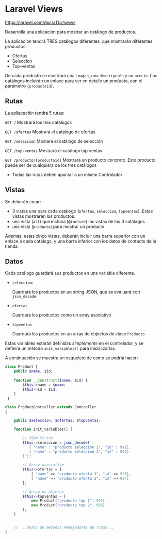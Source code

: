 # Laravel Views

https://laravel.com/docs/11.x/views

Desarrolla una aplicación para mostrar un catálogo de productos.

La aplicación tendrá TRES catálogos diferentes, que mostrarán diferentes productos:

* Ofertas
* Seleccion
* Top-ventas

De cada producto se mostrará una `imagen`, una `descripción` y un `precio`. Los catálogos incluirán un enlace para ver en detalle un producto, con el parámetro `{productoid}`.


## Rutas

La apliacación tendra 5 rutas:

`GET /` 
Mostrará los tres catálogos

`GET /ofertas`
Mostrará el catálogo de ofertas

`GET /seleccion`
Mostará el catálogo de selección

`GET /top-ventas`
Mostrará el catálogo top ventas

`GET /producto/{productoid}`
Mostrará un producto concreto. Este producto puede ser de cualquiera de los tres catálogos


* Todas las rutas deben apuntar a un mismo Controlador

## Vistas

Se deberán crear:

* 3 vistas una para cada catálogo (`ofertas`, `seleccion`, `topventas`). Estas vistas mostrarán los productos.
* una vista (`all`) que incluirá (`@include`) las vistas de los 3 catálagos
* una vista (`producto`) para mostrar un producto 

Además, estas cinco vistas, deberán incluir una barra superior con un enlace a cada catálogo, y una barra inferior con los datos de contacto de la tienda.

## Datos

Cada catálogo guardará sus productos en una variable diferente.

* `seleccion`:

  Guardará los productos en un string JSON, que se evaluará con `json_decode`

* `ofertas`

  Guardará los productos como un array asociativo

* `topventas`

  Guardará los productos en un array de objectos de clase `Producto`

Estas variables estarán definidas _simplemente_ en el controlador, y se definirá un método `init_variables()` para inicializarlas.

A continuación se muestra un esqueleto de como se podría hacer:

```php
class Product {
    public $name, $id;
 
    function __construct($name, $id) {
        $this->name = $name;
        $this->id = $id;
    }
 }

class ProductController extends Controller
{

    public $seleccion, $ofertas, $topventas;

    function init_variables() {

        // JSON String 
        $this->seleccion = json_decode('[
           { "name" : "producto seleccion 1", "id" : 991},
           { "name" : "producto seleccion 2", "id" : 992}
        ]');

        // Array asociativo
        $this->ofertas = [
            [ "name" => "producto oferta 1", "id" => 993],
            [ "name" => "producto oferta 2", "id" => 994]
        ];

        // Array de objetos
        $this->topventas = [
            new Product("producto top 1", 995),
            new Product("producto top 2", 996)
        ];
    }


    // ...resto de metodos menejadores de rutas...
}

```

